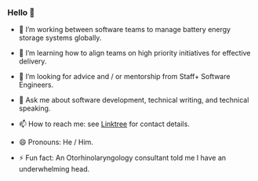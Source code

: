 ### Hello 👋

- 🔭 I’m working between software teams to manage battery energy storage systems globally.

- 🌱 I’m learning how to align teams on high priority initiatives for effective delivery.

- 👯 I’m looking for advice and / or mentorship from Staff+ Software Engineers.

- 💬 Ask me about software development, technical writing, and technical speaking.

- 📫 How to reach me: see [Linktree](https://linktr.ee/trrhodes) for contact details.

- 😄 Pronouns: He / Him.

- ⚡ Fun fact: An Otorhinolaryngology consultant told me I have an underwhelming head.
